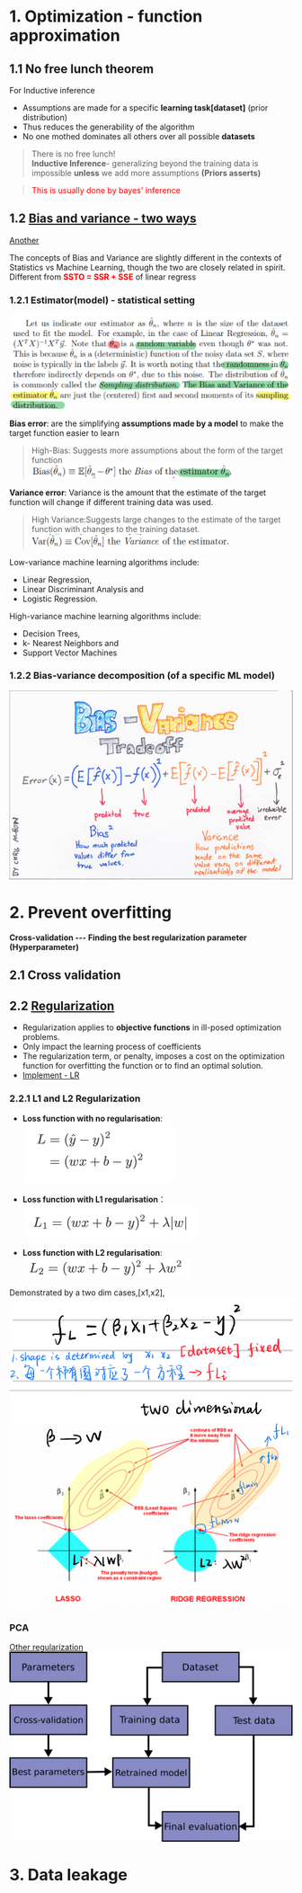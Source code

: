 # 1. Optimization - function approximation
## 1.1 No free lunch theorem
For Inductive inference 
- Assumptions are made for a specific **learning task[dataset]** (prior distribution)
- Thus reduces the generability of the algorithm
- No one mothed dominates all others over all possible **datasets**
> There is no free lunch!  
>**Inductive Inference**- generalizing beyond the training data is impossible **unless** we add more assumptions **(Priors asserts)**

><font color='red'>This is usually done by bayes' inference</font>

## 1.2 [Bias and variance - two ways ](http://cs229.stanford.edu/summer2020/BiasVarianceAnalysis.pdf)
[Another](https://www.datacamp.com/community/tutorials/tutorial-ridge-lasso-elastic-net)   

The concepts of Bias and Variance are slightly different in the contexts of Statistics
vs Machine Learning, though the two are closely related in spirit.
Different from <font color='red'>**SSTO = SSR + SSE**</font> of linear regress
### 1.2.1 **Estimator(model) - statistical setting** 
![](.4_2_3_Overfitting_images/797a90f7.png)

**Bias error**: are the simplifying **assumptions made by a model** to make the target function easier to learn

>High-Bias: Suggests more assumptions about the form of the target function  
> ![](.4_2_3_Overfitting_images/72d6637a.png)

**Variance error**: 
Variance is the amount that the estimate of the target function will change if different training data was used. 
>High Variance:Suggests large changes to the estimate of the target function with changes to the training dataset.
> ![](.4_2_3_Overfitting_images/5844091d.png)


Low-variance machine learning algorithms include:
- Linear Regression, 
- Linear Discriminant Analysis and 
- Logistic Regression.  

High-variance machine learning algorithms include: 
- Decision Trees, 
- k- Nearest Neighbors and 
- Support Vector Machines

### 1.2.2 Bias-variance decomposition (of a specific ML model)
![](.ML_concepts_images/3165f524.png) 

 








# 2. Prevent overfitting
**Cross-validation --- Finding the best regularization parameter (Hyperparameter)**
## 2.1 Cross validation
## 2.2 [Regularization](https://charlesliuyx.github.io/2017/10/03/%E3%80%90%E7%9B%B4%E8%A7%82%E8%AF%A6%E8%A7%A3%E3%80%91%E4%BB%80%E4%B9%88%E6%98%AF%E6%AD%A3%E5%88%99%E5%8C%96/)
- Regularization applies to **objective functions** in ill-posed optimization problems.
- Only impact the learning process of coefficients
- The regularization term, or penalty, imposes a cost on the 
optimization function for overfitting the function or to find an optimal solution.  
- [Implement - LR](https://harvard-iacs.github.io/2018-CS109A/labs/lab-5/student/)


### 2.2.1 L1 and L2 Regularization

- **Loss function with no regularisation**:![picture 17](../../images/afefca53eb921199eee58dfed0a8299da8efc8c8d7b0c2c682e507592ce2da7f.png)  


- **Loss function with L1 regularisation**：![- **Loss function with L1 regularisation**： 1](../../images/02dee06293906c0f5d119654db23ea7420a560a7d52bbe8169cd303a5fee96a8.png)  
- **Loss function with L2 regularisation**:![picture 20](../../images/e5c352dffa40016bd37d64ec88a1a9dfff58cd8cdbf8992563f686644fcbe4da.png)  
   
Demonstrated by a two dim cases,[x1,x2],  
![picture 23](../../images/fe760d8787fa3530799a10a9274d9ac31c708199302f3f7ceb2cb771beb218cf.png)  
![picture 24](../../images/e70e24de974a697bd03f2d53371e41417f2404e06f02f4d2d3009255c5078042.png)  


### PCA
[Other regularization](https://en.wikipedia.org/wiki/Regularization_(mathematics)#Classification)
![picture 3](../../images/fb23b13f94a92b1dbf58cf9c0493063ef4daccd92903c0339331e87f5f013ff4.png)  


# 3. Data leakage

